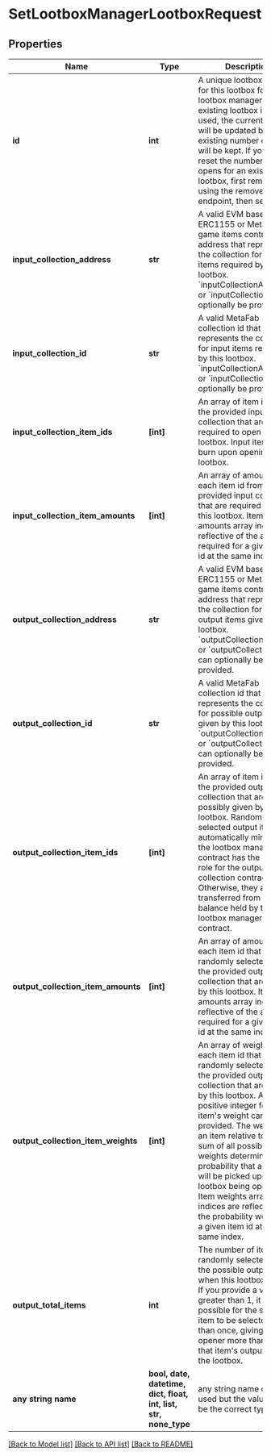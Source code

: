# SetLootboxManagerLootboxRequest


## Properties
Name | Type | Description | Notes
------------ | ------------- | ------------- | -------------
**id** | **int** | A unique lootbox id to use for this lootbox for the lootbox manager. If an existing lootbox id is used, the current lootbox will be updated but the existing number of opens will be kept. If you want to reset the number of opens for an existing lootbox, first remove it using the remove lootbox endpoint, then set it. | 
**input_collection_address** | **str** | A valid EVM based ERC1155 or MetaFab game items contract address that represents the collection for input items required by this lootbox. &#x60;inputCollectionAddress&#x60; or &#x60;inputCollectionId&#x60; can optionally be provided. | [optional] 
**input_collection_id** | **str** | A valid MetaFab collection id that represents the collection for input items required by this lootbox. &#x60;inputCollectionAddress&#x60; or &#x60;inputCollectionId&#x60; can optionally be provided. | [optional] 
**input_collection_item_ids** | **[int]** | An array of item ids from the provided input collection that are required to open this lootbox. Input items are burn upon opening a lootbox. | [optional] 
**input_collection_item_amounts** | **[int]** | An array of amounts for each item id from the provided input collection that are required to open this lootbox. Item amounts array indices are reflective of the amount required for a given item id at the same index. | [optional] 
**output_collection_address** | **str** | A valid EVM based ERC1155 or MetaFab game items contract address that represents the collection for possible output items given by this lootbox. &#x60;outputCollectionAddress&#x60; or &#x60;outputCollectionId&#x60; can optionally be provided. | [optional] 
**output_collection_id** | **str** | A valid MetaFab collection id that represents the collection for possible output items given by this lootbox. &#x60;outputCollectionAddress&#x60; or &#x60;outputCollectionId&#x60; can optionally be provided. | [optional] 
**output_collection_item_ids** | **[int]** | An array of item ids from the provided output collection that are possibly given by this lootbox. Randomly selected output items are automatically minted if the lootbox manager contract has the &#x60;minter&#x60; role for the output collection contract. Otherwise, they are transferred from the item balance held by the lootbox manager contract. | [optional] 
**output_collection_item_amounts** | **[int]** | An array of amounts for each item id that can be randomly selected from the provided output collection that are given by this lootbox. Item amounts array indices are reflective of the amount required for a given item id at the same index. | [optional] 
**output_collection_item_weights** | **[int]** | An array of weights for each item id that can be randomly selected from the provided output collection that are given by this lootbox. Any positive integer for an item&#39;s weight can be provided. The weight for an item relative to the sum of all possible item weights determines the probability that an item will be picked upon a lootbox being opened. Item weights array indices are reflective of the probability weight for a given item id at the same index. | [optional] 
**output_total_items** | **int** | The number of items randomly selected from the possible output items when this lootbox is open. If you provide a value greater than 1, it is possible for the same item to be selected more than once, giving the opener more than one of that item&#39;s output from the lootbox. | [optional] 
**any string name** | **bool, date, datetime, dict, float, int, list, str, none_type** | any string name can be used but the value must be the correct type | [optional]

[[Back to Model list]](../README.md#documentation-for-models) [[Back to API list]](../README.md#documentation-for-api-endpoints) [[Back to README]](../README.md)


